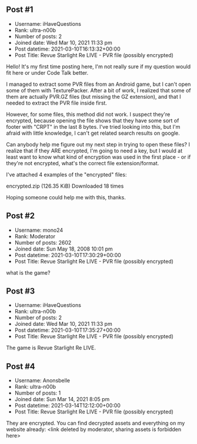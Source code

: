 ## Post #1
- Username: iHaveQuestions
- Rank: ultra-n00b
- Number of posts: 2
- Joined date: Wed Mar 10, 2021 11:33 pm
- Post datetime: 2021-03-10T16:13:32+00:00
- Post Title: Revue Starlight Re LIVE - PVR file (possibly encrypted)

Hello! It's my first time posting here, I'm not really sure if my question would fit here or under Code Talk better.

I managed to extract some PVR files from an Android game, but I can't open some of them with TexturePacker. After a bit of work, I realized that some of them are actually PVR.GZ files (but missing the GZ extension), and that I needed to extract the PVR file inside first.

However, for some files, this method did not work. I suspect they're encrypted, because opening the file shows that they have some sort of footer with "CRPT" in the last 8 bytes. I've tried looking into this, but I'm afraid with little knowledge, I can't get related search results on google.

Can anybody help me figure out my next step in trying to open these files? I realize that if they ARE encrypted, I'm going to need a key, but I would at least want to know what kind of encryption was used in the first place - or if they're not encrypted, what's the correct file extension/format.

I've attached 4 examples of the "encrypted" files:


 encrypted.zip
(126.35 KiB) Downloaded 18 times



Hoping someone could help me with this, thanks.
## Post #2
- Username: mono24
- Rank: Moderator
- Number of posts: 2602
- Joined date: Sun May 18, 2008 10:01 pm
- Post datetime: 2021-03-10T17:30:29+00:00
- Post Title: Revue Starlight Re LIVE - PVR file (possibly encrypted)

what is the game?
## Post #3
- Username: iHaveQuestions
- Rank: ultra-n00b
- Number of posts: 2
- Joined date: Wed Mar 10, 2021 11:33 pm
- Post datetime: 2021-03-10T17:35:27+00:00
- Post Title: Revue Starlight Re LIVE - PVR file (possibly encrypted)

The game is Revue Starlight Re LIVE.
## Post #4
- Username: Anonsbelle
- Rank: ultra-n00b
- Number of posts: 1
- Joined date: Sun Mar 14, 2021 8:05 pm
- Post datetime: 2021-03-14T12:12:00+00:00
- Post Title: Revue Starlight Re LIVE - PVR file (possibly encrypted)

They are encrypted.
You can find decrypted assets and everything on my website already: <link deleted by moderator, sharing assets is forbidden here>

